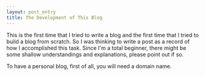 ```yaml
---
layout: post_entry
title: The Development of This Blog
---
```


This is the first time that I tried to write a blog and the first time that I tried to build a blog from scratch. So I was thinking to write a post as a record of how I accomplished this task. Since I'm a total beginner, there might be some shallow understandings and explanations, please point out if so.

To have a personal blog, first of all, you will need a domain name.
